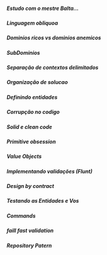 ##### Estudo com o mestre Balta...
#####  Linguagem obliquoa
#####  Dominios ricos vs dominios anemicos
#####  SubDominios
#####  Separação de contextos delimitados
#####  Organização de solucao
#####  Definindo entidades
#####  Corrupção no codigo
#####  Solid e clean code
#####  Primitive obsession
#####  Value Objects
#####  Implementando validações (Flunt)
#####  Design by contract
#####  Testando as Entidades e Vos
#####  Commands
#####  faill fast validation
#####  Repository Patern
